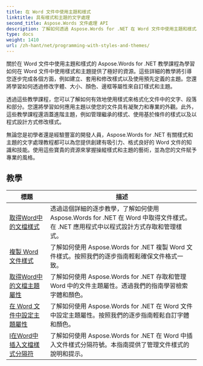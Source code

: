 ```yaml
---
title: 在 Word 文件中使用主題和樣式
linktitle: 具有樣式和主題的文字處理
second_title: Aspose.Words 文件處理 API
description: 了解如何透過 Aspose.Words for .NET 在 Word 文件中使用主題和樣式。透過逐步教學和 C# 程式碼範例，了解如何在 Word 文件中建立、套用和自訂樣式和主題。
type: docs
weight: 1410
url: /zh-hant/net/programming-with-styles-and-themes/
---
```

關於在 Word 文件中使用主題和樣式的 Aspose.Words for .NET 教學課程為學習如何在 Word 文件中使用樣式和主題提供了極好的資源。這些詳細的教學將引導您逐步完成各個方面，例如建立、套用和修改樣式以及使用預先定義的主題。您還將學習如何透過修改字體、大小、顏色、邊框等屬性來自訂樣式和主題。

透過這些教學課程，您可以了解如何有效地使用樣式來格式化文件中的文字、段落和部分。您還將學習如何應用主題以使您的文件具有凝聚力和專業的外觀。此外，這些教學課程還涵蓋進階主題，例如管理繼承的樣式、使用基於條件的樣式以及以程式設計方式修改樣式。

無論您是初學者還是經驗豐富的開發人員，Aspose.Words for .NET 有關樣式和主題的文字處理教程都可以為您提供創建有吸引力、格式良好的 Word 文件的知識和技能。使用這些寶貴的資源來掌握操縱樣式和主題的藝術，並為您的文件賦予專業的風格。

 ## 教學
| 標題 | 描述 |
| --- | --- |
| [取得Word中的文檔樣式](./access-styles/) | 透過這個詳細的逐步教學，了解如何使用 Aspose.Words for .NET 在 Word 中取得文件樣式。在 .NET 應用程式中以程式設計方式存取和管理樣式。 |
| [複製 Word 文件樣式](./copy-styles/) | 了解如何使用 Aspose.Words for .NET 複製 Word 文件樣式。按照我們的逐步指南輕鬆確保文件格式一致。 |
| [取得Word中的文檔主題屬性](./get-theme-properties/) | 了解如何使用 Aspose.Words for .NET 存取和管理 Word 中的文件主題屬性。透過我們的指南學習檢索字體和顏色。 |
| [在 Word 文件中設定主題屬性](./set-theme-properties/) | 了解如何使用 Aspose.Words for .NET 在 Word 文件中設定主題屬性。按照我們的逐步指南輕鬆自訂字體和顏色。 |
| [I在Word中插入文檔樣式分隔符](./insert-style-separator/) | 了解如何使用 Aspose.Words for .NET 在 Word 中插入文件樣式分隔符號。本指南提供了管理文件樣式的說明和提示。 |